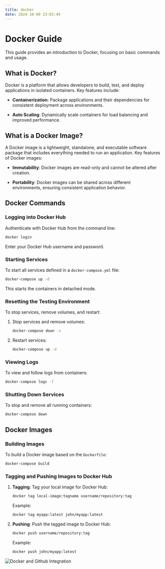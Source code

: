 ```yaml
---
title: docker
date: 2024-10-09 23:03:49
---
```

# Docker Guide

This guide provides an introduction to Docker,
focusing on basic commands and usage.

## What is Docker?

Docker is a platform that allows developers to build,
test, and deploy applications in isolated containers. Key features include:

- **Containerization**: Package applications and their dependencies
for consistent deployment across environments.

- **Auto Scaling**: Dynamically scale containers for
load balancing and improved performance.

## What is a Docker Image?

A Docker image is a lightweight, standalone, and executable software package
that includes everything needed to run an application.
Key features of Docker images:

- **Immutability**: Docker images are read-only
and cannot be altered after creation.

- **Portability**: Docker images can be shared across different environments,
ensuring consistent application behavior.

## Docker Commands

### Logging into Docker Hub

Authenticate with Docker Hub from the command line:

```bash
docker login
```

Enter your Docker Hub username and password.

### Starting Services

To start all services defined in a `docker-compose.yml` file:

```bash
docker-compose up -d
```

This starts the containers in detached mode.

### Resetting the Testing Environment

To stop services, remove volumes, and restart:

1. Stop services and remove volumes:

    ```bash
    docker-compose down -v
    ```

2. Restart services:

    ```bash
    docker-compose up -d
    ```

### Viewing Logs

To view and follow logs from containers:

```bash
docker-compose logs -f
```

### Shutting Down Services

To stop and remove all running containers:

```bash
docker-compose down
```

## Docker Images

### Building Images

To build a Docker image based on the `Dockerfile`:

```bash
docker-compose build
```

### Tagging and Pushing Images to Docker Hub

1. **Tagging**: Tag your local image for Docker Hub:

    ```bash
    docker tag local-image:tagname username/repository:tag
    ```

    Example:

    ```bash
    docker tag myapp:latest john/myapp:latest
    ```

2. **Pushing**: Push the tagged image to Docker Hub:

    ```bash
    docker push username/repository:tag
    ```

    Example:

    ```bash
    docker push john/myapp:latest
    ```

![Docker and Github Integration](https://github.com/user-attachments/assets/5895669c-a6fb-4ef9-8973-eb018c87a9a7)
